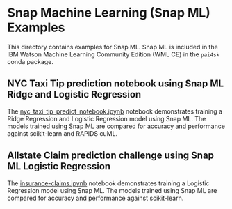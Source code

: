 # Snap Machine Learning (Snap ML) Examples

This directory contains examples for Snap ML.
Snap ML is included in the IBM Watson Machine Learning
Community Edition (WML CE) in the `pai4sk` conda package.

## NYC Taxi Tip prediction notebook using Snap ML Ridge and Logistic Regression
The [nyc_taxi_tip_predict_notebook.ipynb](nyc_taxi_tip_predict_notebook.ipynb) notebook
demonstrates training a Ridge Regression and Logistic Regression model using Snap ML.
The models trained using Snap ML are compared for accuracy and performance against scikit-learn
and RAPIDS cuML.

## Allstate Claim prediction challenge using Snap ML Logistic Regression
The [insurance-claims.ipynb](insurance-claims.ipynb) notebook
demonstrates training a Logistic Regression model using Snap ML.
The models trained using Snap ML are compared for accuracy and performance against scikit-learn.
